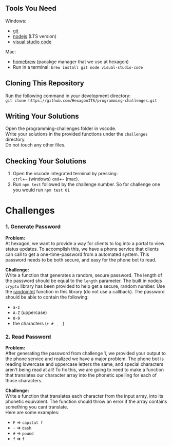 ## Tools You Need
Windows:
- [git](https://git-scm.com/download/win)
- [nodejs](https://nodejs.org/en/) (LTS version)
- [visual studio code](https://code.visualstudio.com/)

Mac:
- [homebrew](https://brew.sh/) (pacakge manager that we use at hexagon)
- Run in a terminal: `brew install git node visual-studio-code`

## Cloning This Repository
Run the following command in your development directory:  
`git clone https://github.com/HexagonITS/programming-challenges.git`

## Writing Your Solutions
Open the programming-challenges folder in vscode.  
Write your solutions in the provided functions under the `challenges` directory.  
Do not touch any other files.

## Checking Your Solutions
1) Open the vscode integrated terminal by pressing:  
`ctrl`+`~` (windows) `cmd`+`~` (mac).  
2) Run `npm test` followed by the challenge number. So for challenge one you would run `npm test 01`

# Challenges

### 1. Generate Password
**Problem:**  
At hexagon, we want to provide a way for clients to log into a portal to view status updates. To accomplish this, we have a phone service that clients can call to get a one-time-password from a automated system. This password needs to be both secure, and easy for the phone bot to read.

**Challenge:**  
Write a function that generates a random, secure password. The length of the password should be equal to the `length` parameter. The built in nodejs `crypto` library has been provided to help get a secure, random number. Use the [randomInt](https://nodejs.org/api/crypto.html#cryptorandomintmin-max-callback) function in this library (do not use a callback).
The password should be able to contain the following:
- `a-z`
- `A-Z` (uppercase)
- `0-9`
- the characters (`+ # _ -`)

### 2. Read Password
**Problem:**  
After generating the password from challenge 1, we provided your output to the phone service and realized we have a major problem. The phone bot is reading lowercase and uppercase letters the same, and special characters aren't being read at all! To fix this, we are going to need to make a function that translates our character array into the phonetic spelling for each of those characters.

**Challenge:**  
Write a function that translates each character from the input array, into its phonetic equivalent. The function should throw an error if the array contains something you cant translate.  
Here are some examples:
- `F` => `capital f`
- `-` => `dash`
- `#` => `pound`
- `f` => `f`
